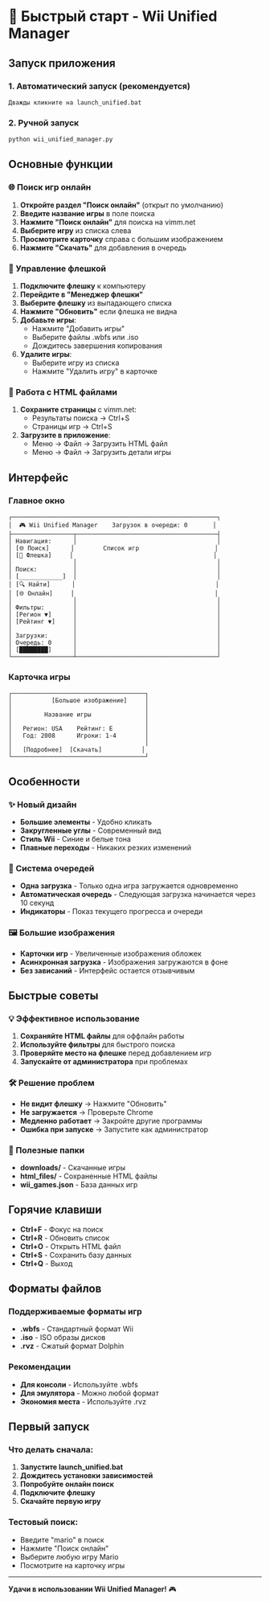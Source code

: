 # 🚀 Быстрый старт - Wii Unified Manager

## Запуск приложения

### 1. Автоматический запуск (рекомендуется)
```
Дважды кликните на launch_unified.bat
```

### 2. Ручной запуск
```bash
python wii_unified_manager.py
```

## Основные функции

### 🌐 Поиск игр онлайн

1. **Откройте раздел "Поиск онлайн"** (открыт по умолчанию)
2. **Введите название игры** в поле поиска
3. **Нажмите "Поиск онлайн"** для поиска на vimm.net
4. **Выберите игру** из списка слева
5. **Просмотрите карточку** справа с большим изображением
6. **Нажмите "Скачать"** для добавления в очередь

### 💾 Управление флешкой

1. **Подключите флешку** к компьютеру
2. **Перейдите в "Менеджер флешки"**
3. **Выберите флешку** из выпадающего списка
4. **Нажмите "Обновить"** если флешка не видна
5. **Добавьте игры**:
   - Нажмите "Добавить игры"
   - Выберите файлы .wbfs или .iso
   - Дождитесь завершения копирования
6. **Удалите игры**:
   - Выберите игру из списка
   - Нажмите "Удалить игру" в карточке

### 📁 Работа с HTML файлами

1. **Сохраните страницы** с vimm.net:
   - Результаты поиска → Ctrl+S
   - Страницы игр → Ctrl+S
2. **Загрузите в приложение**:
   - Меню → Файл → Загрузить HTML файл
   - Меню → Файл → Загрузить детали игры

## Интерфейс

### Главное окно
```
┌─────────────────────────────────────────────────────────┐
│  🎮 Wii Unified Manager    Загрузок в очереди: 0       │
├─────────────────┬───────────────────────────────────────┤
│ Навигация:      │                                       │
│ [🌐 Поиск]      │        Список игр                     │
│ [💾 Флешка]     │                                       │
│                 │                                       │
│ Поиск:          │                                       │
│ [____________]  │                                       │
│ [🔍 Найти]      │                                       │
│ [🌐 Онлайн]     │                                       │
│                 │                                       │
│ Фильтры:        │                                       │
│ [Регион ▼]      │                                       │
│ [Рейтинг ▼]     │                                       │
│                 │                                       │
│ Загрузки:       │                                       │
│ Очередь: 0      │                                       │
│ [████████]      │                                       │
└─────────────────┴───────────────────────────────────────┘
```

### Карточка игры
```
┌─────────────────────────────────────┐
│           [Большое изображение]     │
│                                     │
│         Название игры               │
│                                     │
│   Регион: USA    Рейтинг: E         │
│   Год: 2008      Игроки: 1-4        │
│                                     │
│   [Подробнее]  [Скачать]           │
└─────────────────────────────────────┘
```

## Особенности

### ✨ Новый дизайн
- **Большие элементы** - Удобно кликать
- **Закругленные углы** - Современный вид
- **Стиль Wii** - Синие и белые тона
- **Плавные переходы** - Никаких резких изменений

### 🔄 Система очередей
- **Одна загрузка** - Только одна игра загружается одновременно
- **Автоматическая очередь** - Следующая загрузка начинается через 10 секунд
- **Индикаторы** - Показ текущего прогресса и очереди

### 🖼️ Большие изображения
- **Карточки игр** - Увеличенные изображения обложек
- **Асинхронная загрузка** - Изображения загружаются в фоне
- **Без зависаний** - Интерфейс остается отзывчивым

## Быстрые советы

### 💡 Эффективное использование
1. **Сохраняйте HTML файлы** для оффлайн работы
2. **Используйте фильтры** для быстрого поиска
3. **Проверяйте место на флешке** перед добавлением игр
4. **Запускайте от администратора** при проблемах

### 🛠️ Решение проблем
- **Не видит флешку** → Нажмите "Обновить"
- **Не загружается** → Проверьте Chrome
- **Медленно работает** → Закройте другие программы
- **Ошибка при запуске** → Запустите как администратор

### 📂 Полезные папки
- **downloads/** - Скачанные игры
- **html_files/** - Сохраненные HTML файлы
- **wii_games.json** - База данных игр

## Горячие клавиши

- **Ctrl+F** - Фокус на поиск
- **Ctrl+R** - Обновить список
- **Ctrl+O** - Открыть HTML файл
- **Ctrl+S** - Сохранить базу данных
- **Ctrl+Q** - Выход

## Форматы файлов

### Поддерживаемые форматы игр
- **.wbfs** - Стандартный формат Wii
- **.iso** - ISO образы дисков
- **.rvz** - Сжатый формат Dolphin

### Рекомендации
- **Для консоли** - Используйте .wbfs
- **Для эмулятора** - Можно любой формат
- **Экономия места** - Используйте .rvz

## Первый запуск

### Что делать сначала:
1. **Запустите launch_unified.bat**
2. **Дождитесь установки зависимостей**
3. **Попробуйте онлайн поиск**
4. **Подключите флешку**
5. **Скачайте первую игру**

### Тестовый поиск:
- Введите "mario" в поиск
- Нажмите "Поиск онлайн"
- Выберите любую игру Mario
- Посмотрите на карточку игры

---

**Удачи в использовании Wii Unified Manager!** 🎮
